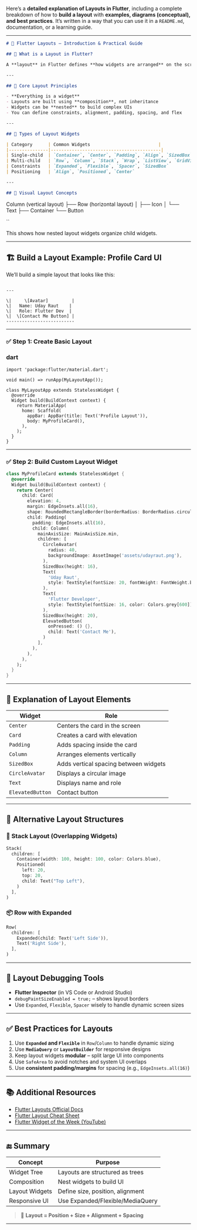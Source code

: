 Here’s a **detailed explanation of Layouts in Flutter**, including a complete breakdown of how to **build a layout** with **examples, diagrams (conceptual), and best practices**. It’s written in a way that you can use it in a `README.md`, documentation, or a learning guide.

---

```markdown
# 🧱 Flutter Layouts – Introduction & Practical Guide

## 📘 What is a Layout in Flutter?

A **layout** in Flutter defines **how widgets are arranged** on the screen. Flutter uses a **widget-based, declarative UI system**, meaning **layouts themselves are widgets** that organize and position other widgets.

---

## 🎯 Core Layout Principles

- **Everything is a widget**
- Layouts are built using **composition**, not inheritance
- Widgets can be **nested** to build complex UIs
- You can define constraints, alignment, padding, spacing, and flex

---

## 🧱 Types of Layout Widgets

| Category      | Common Widgets                          |
|---------------|------------------------------------------|
| Single-child  | `Container`, `Center`, `Padding`, `Align`, `SizedBox` |
| Multi-child   | `Row`, `Column`, `Stack`, `Wrap`, `ListView`, `GridView` |
| Constraints   | `Expanded`, `Flexible`, `Spacer`, `SizedBox`            |
| Positioning   | `Align`, `Positioned`, `Center`                         |

---

## 📐 Visual Layout Concepts

```
Column (vertical layout)
├── Row (horizontal layout)
│   ├── Icon
│   └── Text
├── Container
└── Button

``

This shows how nested layout widgets organize child widgets.

---

## 🏗️ Build a Layout Example: Profile Card UI

We’ll build a simple layout that looks like this:

```

---

\|     \[Avatar]         |
\|   Name: Uday Raut    |
\|   Role: Flutter Dev  |
\|  \[Contact Me Button] |
--------------------------

```

---

### ✅ Step 1: Create Basic Layout

### dart
```
import 'package:flutter/material.dart';

void main() => runApp(MyLayoutApp());

class MyLayoutApp extends StatelessWidget {
  @override
  Widget build(BuildContext context) {
    return MaterialApp(
      home: Scaffold(
        appBar: AppBar(title: Text('Profile Layout')),
        body: MyProfileCard(),
      ),
    );
  }
}
```

---

### ✅ Step 2: Build Custom Layout Widget

```dart
class MyProfileCard extends StatelessWidget {
  @override
  Widget build(BuildContext context) {
    return Center(
      child: Card(
        elevation: 4,
        margin: EdgeInsets.all(16),
        shape: RoundedRectangleBorder(borderRadius: BorderRadius.circular(12)),
        child: Padding(
          padding: EdgeInsets.all(16),
          child: Column(
            mainAxisSize: MainAxisSize.min,
            children: [
              CircleAvatar(
                radius: 40,
                backgroundImage: AssetImage('assets/udayraut.png'),
              ),
              SizedBox(height: 16),
              Text(
                'Uday Raut',
                style: TextStyle(fontSize: 20, fontWeight: FontWeight.bold),
              ),
              Text(
                'Flutter Developer',
                style: TextStyle(fontSize: 16, color: Colors.grey[600]),
              ),
              SizedBox(height: 20),
              ElevatedButton(
                onPressed: () {},
                child: Text('Contact Me'),
              )
            ],
          ),
        ),
      ),
    );
  }
}
```

---

## 🧠 Explanation of Layout Elements

| Widget           | Role                                  |
| ---------------- | ------------------------------------- |
| `Center`         | Centers the card in the screen        |
| `Card`           | Creates a card with elevation         |
| `Padding`        | Adds spacing inside the card          |
| `Column`         | Arranges elements vertically          |
| `SizedBox`       | Adds vertical spacing between widgets |
| `CircleAvatar`   | Displays a circular image             |
| `Text`           | Displays name and role                |
| `ElevatedButton` | Contact button                        |

---

## 🔁 Alternative Layout Structures

### 🧭 Stack Layout (Overlapping Widgets)

```dart
Stack(
  children: [
    Container(width: 100, height: 100, color: Colors.blue),
    Positioned(
      left: 20,
      top: 20,
      child: Text("Top Left"),
    )
  ],
)
```

### 📦 Row with Expanded

```dart
Row(
  children: [
    Expanded(child: Text('Left Side')),
    Text('Right Side'),
  ],
)
```

---

## 🧰 Layout Debugging Tools

* **Flutter Inspector** (in VS Code or Android Studio)
* `debugPaintSizeEnabled = true;` – shows layout borders
* Use `Expanded`, `Flexible`, `Spacer` wisely to handle dynamic screen sizes

---

## ✅ Best Practices for Layouts

1. Use **`Expanded` and `Flexible`** in `Row`/`Column` to handle dynamic sizing
2. Use **`MediaQuery`** or **`LayoutBuilder`** for responsive designs
3. Keep layout widgets **modular** – split large UI into components
4. Use `SafeArea` to avoid notches and system UI overlaps
5. Use **consistent padding/margins** for spacing (e.g., `EdgeInsets.all(16)`)

---

## 📚 Additional Resources

* [Flutter Layouts Official Docs](https://docs.flutter.dev/ui/layout)
* [Flutter Layout Cheat Sheet](https://docs.flutter.dev/ui/layout/cheat-sheet)
* [Flutter Widget of the Week (YouTube)](https://www.youtube.com/watch?v=RJEnTRBxaM4&list=PLjxrf2q8roU1quF6ny8oFHJpOKhe6qZMO)

---

## 🔚 Summary

| Concept        | Purpose                          |
| -------------- | -------------------------------- |
| Widget Tree    | Layouts are structured as trees  |
| Composition    | Nest widgets to build UI         |
| Layout Widgets | Define size, position, alignment |
| Responsive UI  | Use Expanded/Flexible/MediaQuery |

> 🎯 **Layout = Position + Size + Alignment + Spacing**

---

 
